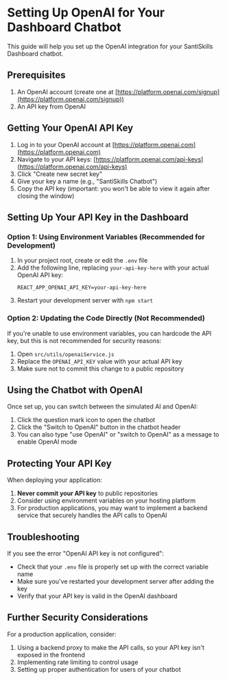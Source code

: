 # Setting Up OpenAI for Your Dashboard Chatbot

This guide will help you set up the OpenAI integration for your SantiSkills Dashboard chatbot.

## Prerequisites

1. An OpenAI account (create one at [https://platform.openai.com/signup](https://platform.openai.com/signup))
2. An API key from OpenAI

## Getting Your OpenAI API Key

1. Log in to your OpenAI account at [https://platform.openai.com](https://platform.openai.com)
2. Navigate to your API keys: [https://platform.openai.com/api-keys](https://platform.openai.com/api-keys)
3. Click "Create new secret key"
4. Give your key a name (e.g., "SantiSkills Chatbot")
5. Copy the API key (important: you won't be able to view it again after closing the window)

## Setting Up Your API Key in the Dashboard

### Option 1: Using Environment Variables (Recommended for Development)

1. In your project root, create or edit the `.env` file
2. Add the following line, replacing `your-api-key-here` with your actual OpenAI API key:
   ```
   REACT_APP_OPENAI_API_KEY=your-api-key-here
   ```
3. Restart your development server with `npm start`

### Option 2: Updating the Code Directly (Not Recommended)

If you're unable to use environment variables, you can hardcode the API key, but this is not recommended for security reasons:

1. Open `src/utils/openaiService.js`
2. Replace the `OPENAI_API_KEY` value with your actual API key
3. Make sure not to commit this change to a public repository

## Using the Chatbot with OpenAI

Once set up, you can switch between the simulated AI and OpenAI:

1. Click the question mark icon to open the chatbot
2. Click the "Switch to OpenAI" button in the chatbot header
3. You can also type "use OpenAI" or "switch to OpenAI" as a message to enable OpenAI mode

## Protecting Your API Key

When deploying your application:

1. **Never commit your API key** to public repositories
2. Consider using environment variables on your hosting platform
3. For production applications, you may want to implement a backend service that securely handles the API calls to OpenAI

## Troubleshooting

If you see the error "OpenAI API key is not configured":
- Check that your `.env` file is properly set up with the correct variable name
- Make sure you've restarted your development server after adding the key
- Verify that your API key is valid in the OpenAI dashboard

## Further Security Considerations

For a production application, consider:

1. Using a backend proxy to make the API calls, so your API key isn't exposed in the frontend
2. Implementing rate limiting to control usage
3. Setting up proper authentication for users of your chatbot 